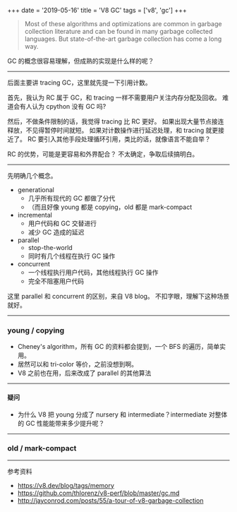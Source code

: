 +++
date = '2019-05-16'
title = 'V8 GC'
tags = ['v8', 'gc']
+++

> Most of these algorithms and optimizations are common in garbage collection literature and can be found in many garbage collected languages.
> But state-of-the-art garbage collection has come a long way.

GC 的概念很容易理解，但成熟的实现是什么样的呢？

---

后面主要讲 tracing GC，这里就先提一下引用计数。

首先，我认为 RC 属于 GC，和 tracing 一样不需要用户关注内存分配及回收。
难道会有人认为 cpython 没有 GC 吗?

然后，不做条件限制的话，我觉得 tracing 比 RC 更好。
如果出现大量节点接连释放，不见得暂停时间就短。
如果对计数操作进行延迟处理，和 tracing 就更接近了。
RC 要引入其他手段处理循环引用，类比的话，就像语言不能自举？

RC 的优势，可能是更容易和外界配合？
不太确定，争取后续搞明白。

---

先明确几个概念。

- generational
    - 几乎所有现代的 GC 都做了分代
    - （而且好像 young 都是 copying，old 都是 mark-compact
- incremental
    - 用户代码和 GC 交替进行
    - 减少 GC 造成的延迟
- parallel
    - stop-the-world
    - 同时有几个线程在执行 GC 操作
- concurrent
    - 一个线程执行用户代码，其他线程执行 GC 操作
    - 完全不阻塞用户代码

这里 parallel 和 concurrent 的区别，来自 V8 blog。
不扣字眼，理解下这种场景就好。

---

### young / copying

- Cheney's algorithm，所有 GC 的资料都会提到，一个 BFS 的遍历，简单实用。
- 居然可以和 tri-color 等价，之前没想到啊。
- V8 之前也在用，后来改成了 parallel 的其他算法

---

#### 疑问

- 为什么 V8 把 young 分成了 nursery 和 intermediate？intermediate 对整体的 GC 性能能带来多少提升呢？

---

### old / mark-compact



---

参考资料
- https://v8.dev/blog/tags/memory
- https://github.com/thlorenz/v8-perf/blob/master/gc.md
- http://jayconrod.com/posts/55/a-tour-of-v8-garbage-collection
